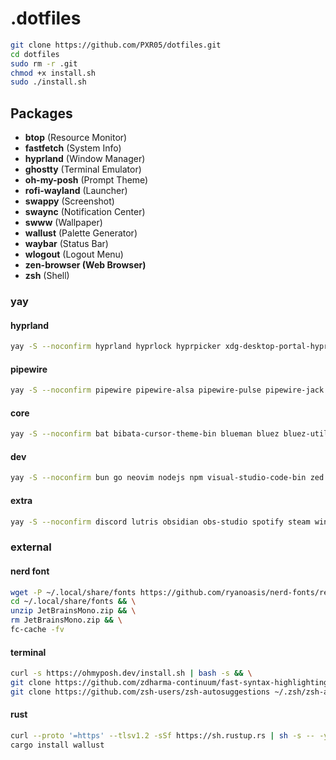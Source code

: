 # .dotfiles

```sh
git clone https://github.com/PXR05/dotfiles.git
cd dotfiles
sudo rm -r .git
chmod +x install.sh
sudo ./install.sh
```

## Packages

- **btop** (Resource Monitor)
- **fastfetch** (System Info)
- **hyprland** (Window Manager)
- **ghostty** (Terminal Emulator)
- **oh-my-posh** (Prompt Theme)
- **rofi-wayland** (Launcher)
- **swappy** (Screenshot)
- **swaync** (Notification Center)
- **swww** (Wallpaper)
- **wallust** (Palette Generator)
- **waybar** (Status Bar)
- **wlogout** (Logout Menu)
- **zen-browser (Web Browser)**
- **zsh** (Shell)

### yay

#### hyprland

```sh
yay -S --noconfirm hyprland hyprlock hyprpicker xdg-desktop-portal-hyprland xorg-xwayland qt5-wayland qt6-wayland qt5ct qt6ct libva libva-nvidia-driver-git linux-headers polkit-gnome
```

#### pipewire

```sh
yay -S --noconfirm pipewire pipewire-alsa pipewire-pulse pipewire-jack pavucontrol wireplumber
```

#### core

```sh
yay -S --noconfirm bat bibata-cursor-theme-bin blueman bluez bluez-utils brightnessctl btop cliphist eza fastfetch ghostty grim jq nm-connection-editor nwg-look pamixer ripgrep rofi-wayland slurp swappy swaync swww thunar ttf-nerd-fonts-symbols vlc waybar wl-copy wlogout zen-browser-bin zsh
```

#### dev

```sh
yay -S --noconfirm bun go neovim nodejs npm visual-studio-code-bin zed
```

#### extra

```sh
yay -S --noconfirm discord lutris obsidian obs-studio spotify steam wine winetricks
```

### external

#### nerd font

```sh
wget -P ~/.local/share/fonts https://github.com/ryanoasis/nerd-fonts/releases/download/v3.0.2/JetBrainsMono.zip && \
cd ~/.local/share/fonts && \
unzip JetBrainsMono.zip && \
rm JetBrainsMono.zip && \
fc-cache -fv
```

#### terminal

```sh
curl -s https://ohmyposh.dev/install.sh | bash -s && \
git clone https://github.com/zdharma-continuum/fast-syntax-highlighting.git ~/.zsh/fast-syntax-highlighting && \
git clone https://github.com/zsh-users/zsh-autosuggestions ~/.zsh/zsh-autosuggestions
```

#### rust

```sh
curl --proto '=https' --tlsv1.2 -sSf https://sh.rustup.rs | sh -s -- -y && \
cargo install wallust
```

